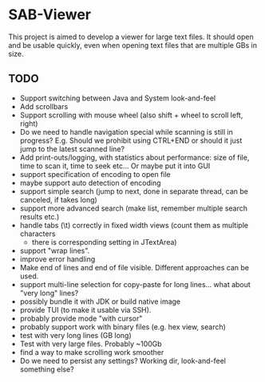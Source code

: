 # SAB-Viewer #

This project is aimed to develop a viewer for large text files.
It should open and be usable quickly, even when opening text files that are multiple GBs in size.

## TODO ##
* Support switching between Java and System look-and-feel
* Add scrollbars
* Support scrolling with mouse wheel (also shift + wheel to scroll left, right)
* Do we need to handle navigation special while scanning is still in progress? 
  E.g. Should we prohibit using CTRL+END or should it just jump to the latest scanned line?
* Add print-outs/logging, with statistics about performance: size of file, time to scan it, time to seek etc... Or maybe put it into GUI
* support specification of encoding to open file
* maybe support auto detection of encoding
* support simple search (jump to next, done in separate thread, can be canceled, if takes long)
* support more advanced search (make list, remember multiple search results etc.)
* handle tabs (\t) correctly in fixed width views (count them as multiple characters 
  - there is corresponding setting in JTextArea)
* support "wrap lines".
* improve error handling
* Make end of lines and end of file visible. Different approaches can be used.
* support multi-line selection for copy-paste for long lines... what about "very long" lines?
* possibly bundle it with JDK or build native image
* provide TUI (to make it usable via SSH).
* probably provide mode "with cursor"
* probably support work with binary files (e.g. hex view, search)
* test with very long lines (GB long)
* Test with very large files. Probably ~100Gb
* find a way to make scrolling work smoother
* Do we need to persist any settings? Working dir, look-and-feel something else?
